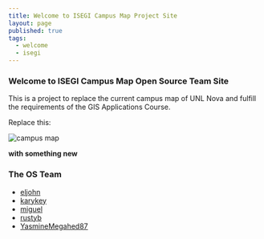 ```yaml
---
title: Welcome to ISEGI Campus Map Project Site
layout: page
published: true
tags: 
  - welcome
  - isegi
---
```


### Welcome to ISEGI Campus Map Open Source Team Site

This is a project to replace the current campus map of UNL Nova and fulfill the requirements of the GIS Applications Course.

Replace this:

![campus map]({{site.baseurl}}/media/unl_current_map.png)

**with something new**

### The OS Team

- [eljohn](https://github.com/eljohn)
- [karykey](https://github.com/karykey)
- [miguel](https://github.com/MiguelCarrilhoGT)
- [rustyb](https://github.com/rustyb)
- [YasmineMegahed87](https://github.com/YasmineMegahed87)